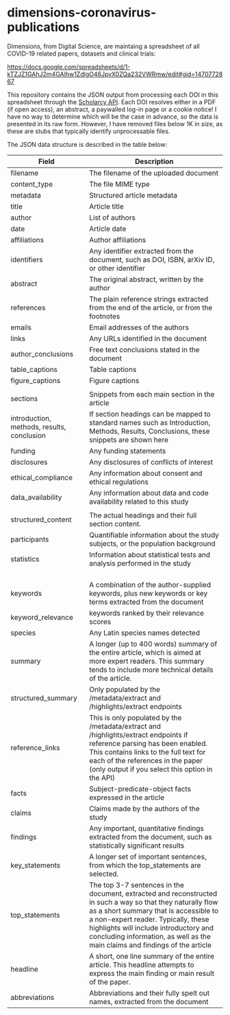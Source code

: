 # dimensions-coronavirus-publications
Dimensions, from Digital Science, are maintaing a spreadsheet of all COVID-19 related papers, datasets and clinical trials:

https://docs.google.com/spreadsheets/d/1-kTZJZ1GAhJ2m4GAIhw1ZdlgO46JpvX0ZQa232VWRmw/edit#gid=1470772867

This repository contains the JSON output from processing each DOI in this spreadsheet through the [Scholarcy API](https://sandbox-api.scholarcy.com/api/). Each DOI resolves either in a PDF (if open access), an abstract, a paywalled log-in page or a cookie notice! I have no way to determine which will be the case in advance, so the data is presented in its raw form. However, I have removed files below 1K in size, as these are stubs that typically identify unprocessable files.

The JSON data structure is described in the table below:

| Field                                      | Description                                                                                                                                                                                                                                                                                                         |
|--------------------------------------------|---------------------------------------------------------------------------------------------------------------------------------------------------------------------------------------------------------------------------------------------------------------------------------------------------------------------|
| filename                                   | The filename of the uploaded document                                                                                                                                                                                                                                                                               |
| content_type                               | The file MIME type                                                                                                                                                                                                                                                                                                  |
| metadata                                   | Structured article metadata                                                                                                                                                                                                                                                                                         |
|     title                                  | Article title                                                                                                                                                                                                                                                                                                       |
|     author                                 | List of authors                                                                                                                                                                                                                                                                                                     |
|     date                                   | Article date                                                                                                                                                                                                                                                                                                        |
|     affiliations                           | Author affiliations                                                                                                                                                                                                                                                                                                 |
|     identifiers                            | Any identifier extracted from the document, such as DOI, ISBN, arXiv ID, or other identifier                                                                                                                                                                                                                        |
|     abstract                               | The original abstract, written by the author                                                                                                                                                                                                                                                                        |
|     references                             | The plain reference strings extracted from the end of the article, or from the footnotes                                                                                                                                                                                                                            |
| emails                                     | Email addresses of the authors                                                                                                                                                                                                                                                                                      |
| links                                      | Any URLs identified in the document                                                                                                                                                                                                                                                                                 |
| author_conclusions                         | Free text conclusions stated in the document                                                                                                                                                                                                                                                                        |
| table_captions                             | Table captions                                                                                                                                                                                                                                                                                                      |
| figure_captions                            | Figure captions                                                                                                                                                                                                                                                                                                     |
|                                            |                                                                                                                                                                                                                                                                                                                     |
| sections                                   | Snippets from each main section in the article                                                                                                                                                                                                                                                                      |
| introduction, methods, results, conclusion | If section headings can be mapped to standard names such as Introduction, Methods, Results, Conclusions, these snippets are shown here                                                                                                                                                                              |
|     funding                                | Any funding statements                                                                                                                                                                                                                                                                                              |
|     disclosures                            | Any disclosures of conflicts of interest                                                                                                                                                                                                                                                                            |
|     ethical_compliance                     | Any information about consent and ethical regulations                                                                                                                                                                                                                                                               |
|     data_availability                      | Any information about data and code availability related to this study                                                                                                                                                                                                                                              |
|                                            |                                                                                                                                                                                                                                                                                                                     |
| structured_content                         | The actual headings and their full section content.                                                                                                                                                                                                                                                                 |
| participants                               | Quantifiable information about the study subjects, or the population background                                                                                                                                                                                                                                     |
| statistics                                 | Information about statistical tests and analysis performed in the study                                                                                                                                                                                                                                             |
|                                            |                                                                                                                                                                                                                                                                                                                     |
|                                            |                                                                                                                                                                                                                                                                                                                     |
|                                            |                                                                                                                                                                                                                                                                                                                     |
|                                            |                                                                                                                                                                                                                                                                                                                     |
| keywords                                   | A combination of the author-supplied keywords, plus new keywords or key terms extracted from the document                                                                                                                                                                                                           |
| keyword_relevance                          | keywords ranked by their relevance scores                                                                                                                                                                                                                                                                           |
| species                                    | Any Latin species names detected                                                                                                                                                                                                                                                                                    |
| summary                                    | A longer (up to 400 words) summary of the entire article, which is aimed at more expert readers. This summary tends to include more technical details of the article.                                                                                                                                               |
| structured_summary                         | Only populated by the /metadata/extract and /highlights/extract endpoints                                                                                                                                                                                                                                           |
| reference_links                            | This is only populated by the /metadata/extract and /highlights/extract endpoints if reference parsing has been enabled. This contains links to the full text for each of the references in the paper (only output if you select this option in the API)                                                            |
| facts                                      | Subject-predicate-object facts expressed in the article                                                                                                                                                                                                                                                             |
| claims                                     | Claims made by the authors of the study                                                                                                                                                                                                                                                                             |
| findings                                   | Any important, quantitative findings extracted from the document, such as statistically significant results                                                                                                                                                                                                         |
| key_statements                             | A longer set of important sentences, from which the top_statements are selected.                                                                                                                                                                                                                                    |
| top_statements                             | The top 3-7 sentences in the document, extracted and reconstructed in such a way so that they naturally flow as a short summary that is accessible to a non-expert reader. Typically, these highlights will include introductory and concluding information, as well as the main claims and findings of the article |
| headline                                   | A short, one line summary of the entire article. This headline attempts to express the main finding or main result of the paper.                                                                                                                                                                                    |
| abbreviations                              | Abbreviations and their fully spelt out names, extracted from the document                                                                                                                                                                                                                                          |

